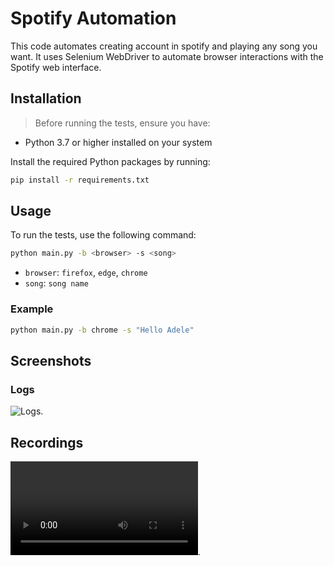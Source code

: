 # Spotify Automation 
This code automates creating account in spotify and playing any song you want. It uses Selenium WebDriver to automate browser interactions with the Spotify web interface.

## Installation

> Before running the tests, ensure you have:
- Python 3.7 or higher installed on your system

Install the required Python packages by running:

```bash
pip install -r requirements.txt
```

## Usage

To run the tests, use the following command:

```bash
python main.py -b <browser> -s <song>
```

- `browser`: `firefox`, `edge`, `chrome`
- `song`: `song name`

### Example

```bash
python main.py -b chrome -s "Hello Adele"
```

## Screenshots

### Logs

![Logs](./automation-task/screenshots/example-logs.png).


## Recordings

![recording](./automation-task/recording/Spotify.mp4).




